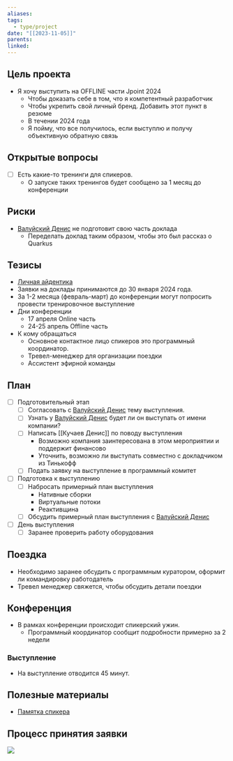 ```yaml
---
aliases: 
tags:
  - type/project
date: "[[2023-11-05]]"
parents: 
linked:
---
```

## Цель проекта
- Я хочу выступить на OFFLINE части Jpoint 2024
	- Чтобы доказать себе в том, что я компетентный разработчик
	- Чтобы укрепить свой личный бренд. Добавить этот пункт в резюме
	- В течении 2024 года
	- Я пойму, что все получилось, если выступлю и получу объективную обратную связь

## Открытые вопросы
- [ ] Есть какие-то тренинги для спикеров.
	- О запуске таких тренингов будет сообщено за 1 месяц до конференции
## Риски
- [Валуйский Денис](Валуйский%20Денис.md) не подготовит свою часть доклада
	- Переделать доклад таким образом, чтобы это был рассказ о Quarkus
## Тезисы
- [Личная айдентика](Личная%20айдентика.md)
- Заявки на доклады принимаются до 30 января 2024 года.
- За 1-2 месяца (февраль-март) до конференции могут попросить провести тренировочное выступление
- Дни конференции
	- 17 апреля Online часть
	- 24-25 апрель Offline часть
- К кому обращаться
	- Основное контактное лицо спикеров это программный координатор.
	- Тревел-менеджер для организации поездки
	- Ассистент эфирной команды

## План
- [ ] Подготовительный этап
	- [ ] Согласовать с [Валуйский Денис](Валуйский%20Денис.md) тему выступления.
	- [ ] Узнать у [Валуйский Денис](Валуйский%20Денис.md) будет ли он выступать от имени компании?
	- [ ] Написать [[Кучаев Денис]] по поводу выступления
		- Возможно компания заинтересована в этом мероприятии и поддержит финансово
		- Уточнить, возможно ли выступать совместно с докладчиком из Тинькофф
	- [ ] Подать заявку на выступление в программный комитет
- [ ] Подготовка к выступлению
	- [ ] Набросать примерный план выступления
		- Нативные сборки
		- Виртуальные потоки
		- Реактивщина
	- [ ] Обсудить примерный план выступления с [Валуйский Денис](Валуйский%20Денис.md)
- [ ] День выступления
	- [ ] Заранее проверить работу оборудования
## Поездка
- Необходимо заранее обсудить с программным куратором, оформит ли командировку работодатель
- Тревел менеджер свяжется, чтобы обсудить детали поездки

## Конференция
- В рамках конференции происходит спикерский ужин.
	- Программный координатор сообщит подробности примерно за 2 недели

### Выступление
- На выступление отводится 45 минут.
## Полезные материалы 
- [Памятка спикерa](https://wiki.jugru.org/pages/viewpage.action?pageId=584091745)
## Процесс принятия заявки
![](Pasted%20image%2020231105120109.png)
